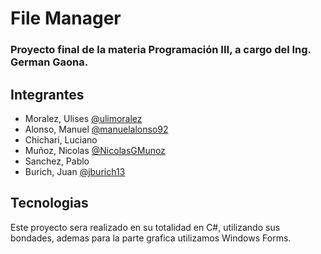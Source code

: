 # File Manager
### Proyecto final de la materia Programación III, a cargo del Ing. German Gaona.

## Integrantes
- Moralez, Ulises [@ulimoralez](https://github.com/ulimoralez)
- Alonso, Manuel [@manuelalonso92](https://github.com/manuelalonso92)
- Chichari, Luciano
- Muñoz, Nicolas [@NicolasGMunoz](https://github.com/NicolasGMunoz)
- Sanchez, Pablo
- Burich, Juan [@jburich13](https://github.com/jburich13)

## Tecnologias
Este proyecto sera realizado en su totalidad en C#, utilizando sus bondades, ademas para la parte grafica utilizamos Windows Forms.
